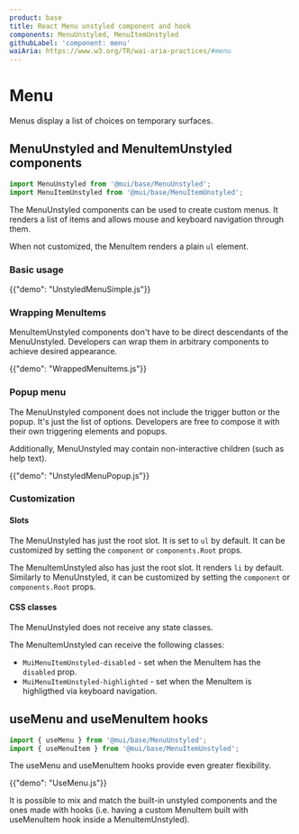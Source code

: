 ```yaml
---
product: base
title: React Menu unstyled component and hook
components: MenuUnstyled, MenuItemUnstyled
githubLabel: 'component: menu'
waiAria: https://www.w3.org/TR/wai-aria-practices/#menu
---
```


# Menu

<p class="description">Menus display a list of choices on temporary surfaces.</p>

## MenuUnstyled and MenuItemUnstyled components

```jsx
import MenuUnstyled from '@mui/base/MenuUnstyled';
import MenuItemUnstyled from '@mui/base/MenuItemUnstyled';
```

The MenuUnstyled components can be used to create custom menus.
It renders a list of items and allows mouse and keyboard navigation through them.

When not customized, the MenuItem renders a plain `ul` element.

### Basic usage

{{"demo": "UnstyledMenuSimple.js"}}

### Wrapping MenuItems

MenuItemUnstyled components don't have to be direct descendants of the MenuUnstyled.
Developers can wrap them in arbitrary components to achieve desired appearance.

{{"demo": "WrappedMenuItems.js"}}

### Popup menu

The MenuUnstyled component does not include the trigger button or the popup.
It's just the list of options.
Developers are free to compose it with their own triggering elements and popups.

Additionally, MenuUnstyled may contain non-interactive children (such as help text).

{{"demo": "UnstyledMenuPopup.js"}}

### Customization

#### Slots

The MenuUnstyled has just the root slot.
It is set to `ul` by default.
It can be customized by setting the `component` or `components.Root` props.

The MenuItemUnstyled also has just the root slot.
It renders `li` by default.
Similarly to MenuUnstyled, it can be customized by setting the `component` or `components.Root` props.

#### CSS classes

The MenuUnstyled does not receive any state classes.

The MenuItemUnstyled can receive the following classes:

- `MuiMenuItemUnstyled-disabled` - set when the MenuItem has the `disabled` prop.
- `MuiMenuItemUnstyled-highlighted` - set when the MenuItem is highligthed via keyboard navigation.

## useMenu and useMenuItem hooks

```jsx
import { useMenu } from '@mui/base/MenuUnstyled';
import { useMenuItem } from '@mui/base/MenuItemUnstyled';
```

The useMenu and useMenuItem hooks provide even greater flexibility.

{{"demo": "UseMenu.js"}}

It is possible to mix and match the built-in unstyled components and the ones made with hooks
(i.e. having a custom MenuItem built with useMenuItem hook inside a MenuItemUnstyled).
